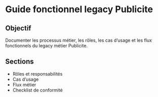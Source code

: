 # Guide fonctionnel legacy Publicite

## Objectif
Documenter les processus métier, les rôles, les cas d’usage et les flux fonctionnels du legacy métier Publicite.

## Sections
- Rôles et responsabilités
- Cas d’usage
- Flux métier
- Checklist de conformité
